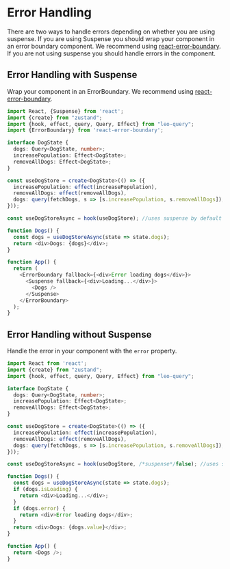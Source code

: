# Error Handling

There are two ways to handle errors depending on whether you are using suspense. If you are using Suspense you should wrap your component in an error boundary component. We recommend using [react-error-boundary](https://www.npmjs.com/package/react-error-boundary). If you are not using suspense you should handle errors in the component.


## Error Handling with Suspense

Wrap your component in an ErrorBoundary. We recommend using [react-error-boundary](https://www.npmjs.com/package/react-error-boundary).

```typescript {27,31}
import React, {Suspense} from 'react';
import {create} from "zustand";
import {hook, effect, query, Query, Effect} from "leo-query";
import {ErrorBoundary} from 'react-error-boundary';

interface DogState {
  dogs: Query<DogState, number>;
  increasePopulation: Effect<DogState>;
  removeAllDogs: Effect<DogState>;
}

const useDogStore = create<DogState>(() => ({
  increasePopulation: effect(increasePopulation),
  removeAllDogs: effect(removeAllDogs),
  dogs: query(fetchDogs, s => [s.increasePopulation, s.removeAllDogs]),
}));

const useDogStoreAsync = hook(useDogStore); //uses suspense by default

function Dogs() {
  const dogs = useDogStoreAsync(state => state.dogs);
  return <div>Dogs: {dogs}</div>;
}

function App() {
  return (
    <ErrorBoundary fallback={<div>Error loading dogs</div>}>
      <Suspense fallback={<div>Loading...</div>}>
        <Dogs />
      </Suspense>
    </ErrorBoundary>
  );
}
```

## Error Handling without Suspense

Handle the error in your component with the `error` property.

```typescript {24-26}
import React from 'react';
import {create} from "zustand";
import {hook, effect, query, Query, Effect} from "leo-query";

interface DogState {
  dogs: Query<DogState, number>;
  increasePopulation: Effect<DogState>;
  removeAllDogs: Effect<DogState>;
}

const useDogStore = create<DogState>(() => ({
  increasePopulation: effect(increasePopulation),
  removeAllDogs: effect(removeAllDogs),
  dogs: query(fetchDogs, s => [s.increasePopulation, s.removeAllDogs]),
}));

const useDogStoreAsync = hook(useDogStore, /*suspense*/false); //uses suspense by default

function Dogs() {
  const dogs = useDogStoreAsync(state => state.dogs);
  if (dogs.isLoading) {
    return <div>Loading...</div>;
  }
  if (dogs.error) {
    return <div>Error loading dogs</div>;
  }
  return <div>Dogs: {dogs.value}</div>;
}

function App() {
  return <Dogs />;
}
```